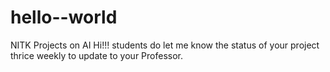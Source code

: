 # hello--world
NITK Projects on AI
Hi!!! students do let me know the status of your project thrice weekly to update to your Professor.
